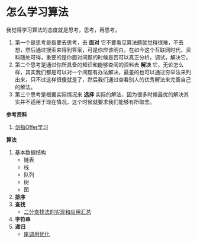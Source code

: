 # 怎么学习算法
我觉得学习算法的态度就是思考，思考，再思考。
1. 第一个是思考是指要去思考，去 **面对** 它不要看见算法题就觉得很难，不去想，然后通过搜索来得到答案，可是你应该明白，在如今这个互联网时代，资料随处可得，重要的是你面对问题的时候是否可以真正分析，调试，解决它。
2. 第二个思考是通过你所具备的知识和能够查阅的资料去 **解决** 它，无论怎么样，其实我们都是可以对一个问题有办法解决，最差的也可以通过穷举法来列出来，只不过这样很傻就是了，然后我们通过查看别人的优秀解法来完善自己的解法。
3. 第三个思考是根据实际情况来 **选择** 实际的解法，因为很多时候最优的解决其实并不适用于现在情况，这个时候就要求我们能够有所取舍。


**参考资料**

1. [剑指Offer学习](http://blog.csdn.net/derrantcm/article/details/46887821)


**算法**

1. 基本数据结构
    - 链表
    - 栈
    - 队列
    - 树
    - 图
2. **排序**
3. **查找**
    - [二分查找法的实现和应用汇总](http://www.cnblogs.com/ider/archive/2012/04/01/binary_search.html)
4. **字符串**
5. **递归**
    - [尾调用优化](http://www.ruanyifeng.com/blog/2015/04/tail-call.html)
